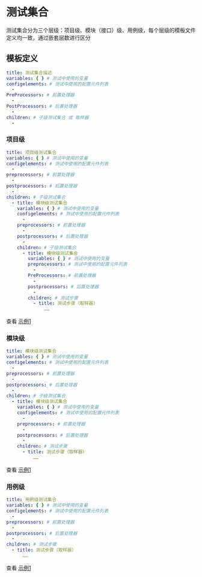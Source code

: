 # 测试集合

测试集合分为三个层级：项目级、模块（接口）级、用例级，每个层级的模板文件定义均一致，通过嵌套层数进行区分

## 模板定义

```yaml
title: 测试集合描述
variables: { } # 测试中使用的变量
configelements: # 测试中使用的配置元件列表
  -
PreProcessors: # 前置处理器
  -
PostProcessors: # 后置处理器
  -
children: # 子级测试集合 或 取样器
  - 
```

### 项目级

```yaml
title: 项目级测试集合
variables: { } # 测试中使用的变量
configelements: # 测试中使用的配置元件列表
  -
preprocessors: # 前置处理器
  -
postprocessors: # 后置处理器
  -
children: # 子级测试集合
  - title: 模块级测试集合
    variables: { } # 测试中使用的变量
    configelements: # 测试中使用的配置元件列表
      -
    preprocessors: # 前置处理器
      -
    postprocessors: # 后置处理器
      -
    children: # 子级测试集合
      - title: 模块级测试集合
        variables: { } # 测试中使用的变量
        preprocessors: # 测试中使用的配置元件列表
          -
        PreProcessors: # 前置处理器
          -
        postprocessors: # 后置处理器
          -
        children: # 测试步骤
          - title: 测试步骤（取样器）
              ……
```

查看
[示例1](../template/测试集合/测试集合（项目）.yaml)

### 模块级

```yaml
title: 模块级测试集合
variables: { } # 测试中使用的变量
configelements: # 测试中使用的配置元件列表
  -
preprocessors: # 前置处理器
  -
postprocessors: # 后置处理器
  -
children: # 子级测试集合
  - title: 模块级测试集合
    variables: { } # 测试中使用的变量
    configelements: # 测试中使用的配置元件列表
      -
    preprocessors: # 前置处理器
      -
    postprocessors: # 后置处理器
      -
    children: # 测试步骤
      - title: 测试步骤（取样器）
          ……
```

查看
[示例1](../template/测试集合/测试集合（模块）.yaml)

### 用例级

```yaml
title: 用例级测试集合
variables: { } # 测试中使用的变量
configelements: # 测试中使用的配置元件列表
  -
preprocessors: # 前置处理器
  -
postprocessors: # 后置处理器
  -
children: # 测试步骤
  - title: 测试步骤（取样器）
      ……
```

查看
[示例1](../template/测试集合/测试用例.yaml)

